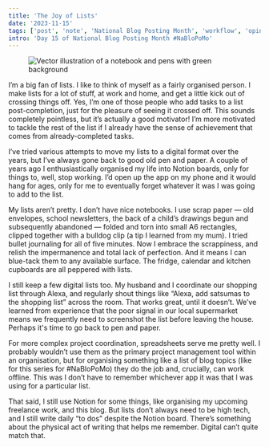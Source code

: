 ```yaml
---
title: 'The Joy of Lists'
date: '2023-11-15'
tags: ['post', 'note', 'National Blog Posting Month', 'workflow', 'opinion']
intro: 'Day 15 of National Blog Posting Month #NaBloPoMo'
---
```


<figure>
  <img src="/the-joy-of-lists-01.svg" sizes="(max-width: 1080px) 90vw, 930px" alt="Vector illustration of a notebook and pens with green background">
</figure>

I’m a big fan of lists. I like to think of myself as a fairly organised person. I make lists for a lot of stuff, at work and home, and get a little kick out of crossing things off. Yes, I’m one of those people who add tasks to a list post-completion, just for the pleasure of seeing it crossed off. This sounds completely pointless, but it’s actually a good motivator! I’m more motivated to tackle the rest of the list if I already have the sense of achievement that comes from already-completed tasks.

I’ve tried various attempts to move my lists to a digital format over the years, but I’ve always gone back to good old pen and paper. A couple of years ago I enthusiastically organised my life into Notion boards, only for things to, well, stop working. I’d open up the app on my phone and it would hang for ages, only for me to eventually forget whatever it was I was going to add to the list.

My lists aren’t pretty. I don’t have nice notebooks. I use scrap paper — old envelopes, school newsletters, the back of a child’s drawings begun and subsequently abandoned — folded and torn into small A6 rectangles, clipped together with a bulldog clip (a tip I learned from my mum). I tried bullet journaling for all of five minutes. Now I embrace the scrappiness, and relish the impermanence and total lack of perfection. And it means I can blue-tack them to any available surface. The fridge, calendar and kitchen cupboards are all peppered with lists.

I still keep a few digital lists too. My husband and I coordinate our shopping list through Alexa, and regularly shout things like “Alexa, add satsumas to the shopping list” across the room. That works great, until it doesn’t. We’ve learned from experience that the poor signal in our local supermarket means we frequently need to screenshot the list before leaving the house. Perhaps it's time to go back to pen and paper.

For more complex project coordination, spreadsheets serve me pretty well. I probably wouldn’t use them as the primary project management tool within an organisation, but for organising something like a list of blog topics (like for this series for #NaBloPoMo) they do the job and, crucially, can work offline. This was I don’t have to remember whichever app it was that I was using for a particular list.

That said, I still use Notion for some things, like organising my upcoming freelance work, and this blog. But lists don’t always need to be high tech, and I still write daily “to dos” despite the Notion board. There’s something about the physical act of writing that helps me remember. Digital can’t quite match that.
